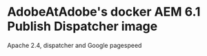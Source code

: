# AdobeAtAdobe's docker AEM 6.1 Publish Dispatcher image

Apache 2.4, dispatcher and Google pagespeed

